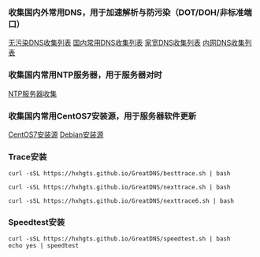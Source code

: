 ### 收集国内外常用DNS，用于加速解析与防污染（DOT/DOH/非标准端口）

[无污染DNS收集列表](/CleanDNS.md)  [国内常用DNS收集列表](/PublicDNS.md)  [家宽DNS收集列表](/BoardbandDNS.md)  [内网DNS收集列表](/LanDNS.md)

### 收集国内常用NTP服务器，用于服务器对时

[NTP服务器收集](/ntp.md)

### 收集国内常用CentOS7安装源，用于服务器软件更新

[CentOS7安装源](/AddSource_CentOS7.md) [Debian安装源](/AddSource_Debian.md)

### Trace安装

```
curl -sSL https://hxhgts.github.io/GreatDNS/besttrace.sh | bash
```

```
curl -sSL https://hxhgts.github.io/GreatDNS/nexttrace.sh | bash
```
```
curl -sSL https://hxhgts.github.io/GreatDNS/nexttrace6.sh | bash
```

### Speedtest安装

```
curl -sSL https://hxhgts.github.io/GreatDNS/speedtest.sh | bash
echo yes | speedtest
```

